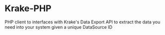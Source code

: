 Krake-PHP
=========

PHP client to interfaces with Krake's Data Export API to extract the data you need into your system given a unique DataSource ID
